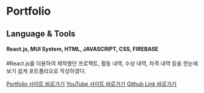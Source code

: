 # Portfolio

## Language & Tools
#### React.js, MUI System, HTML, JAVASCRIPT, CSS, FIREBASE

#React.js를 이용하여 제작했던 프로젝트, 활동 내역, 수상 내역, 자격 내역 등을 한눈에 보기 쉽게 포트폴리오로 작성하였다.

[Portfolio 사이트 바로가기](https://ddo0ii.github.io/Portfolio/)
[YouTube 사이트 바로가기](https://youtu.be/exJGS8vXoH8)
[Github Link 바로가기](https://github.com/ddo0ii/Portfolio)
